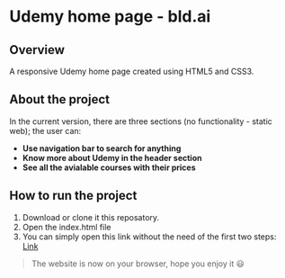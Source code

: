 # Udemy home page - bld.ai

## Overview

A responsive Udemy home page created using HTML5 and CSS3.

## About the project

In the current version, there are three sections (no functionality - static web); the user can:

- **Use navigation bar to search for anything**
- **Know more about Udemy in the header section**
- **See all the avialable courses with their prices**

## How to run the project

1. Download or clone it this reposatory.
2. Open the index.html file
3. You can simply open this link without the need of the first two steps: <a href="https://ahmedelsayed200.github.io/Udemy-frontend-one-page-bldai/" target="_blank">Link</a>

> The website is now on your browser, hope you enjoy it 😃
